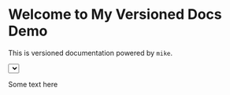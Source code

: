 # Welcome to My Versioned Docs Demo

This is versioned documentation powered by `mike`.

<select id="version-select"></select>
<script>
  fetch('versions.json')
    .then(res => res.json())
    .then(versions => {
      const sel = document.getElementById('version-select');
      
      // Get the current version from the URL (it should be in the format /v1.0/)
      const currentVersion = window.location.pathname.split('/')[2]; // Extract version like v1.0

      // Create dropdown options for each version
      versions.forEach(v => {
        const opt = document.createElement('option');
        opt.value = `${v}/`;  // relative path
        opt.textContent = v;
        
        // Set the current version as selected
        if (v === currentVersion) opt.selected = true;
        
        sel.appendChild(opt);
      });

      // Redirect to selected version when changed
      sel.onchange = () => window.location.href = sel.value;
    });
</script>

Some text here

